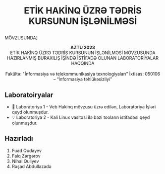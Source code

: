 # <p align="center">ETİK HAKİNQ ÜZRƏ TƏDRİS KURSUNUN İŞLƏNİLMƏSİ
MÖVZUSUNDA]</p>

<p align="center">
  <b> AZTU 2023 </b><br>
 ETİK HAKİNQ ÜZRƏ TƏDRİS KURSUNUN İŞLƏNİLMƏSİ
MÖVZUSUNDA HAZIRLANMIŞ BURAXILIŞ İŞİNDƏ İSTİFADƏ OLUNAN LABORATORİYALAR HAQQINDA<br>
<br>
  Fakültə: "İnformasiya və telekommunikasiya texnologiyaları"
  İxtisas: 050106 – “İnformasiya təhlükəsizliyi”
</p>

## Laboratoiryalar
- 🚀 Laboratoriya 1 - Veb Hakinq mövzusu üzrə edilən, Laboratoriya İşləri qeyd olunmuşdur.
- 💡 Laboratoriya 2 - Kali Linux vasitəsi ilə bəzi tooların istifadəsi qeyd olunmuşdur.

## Hazırladı
1. Fuad Qudayev
2. Faiq Zərgərov
3. Nihal Quliyev
4. Rəşad Abdullazadə


